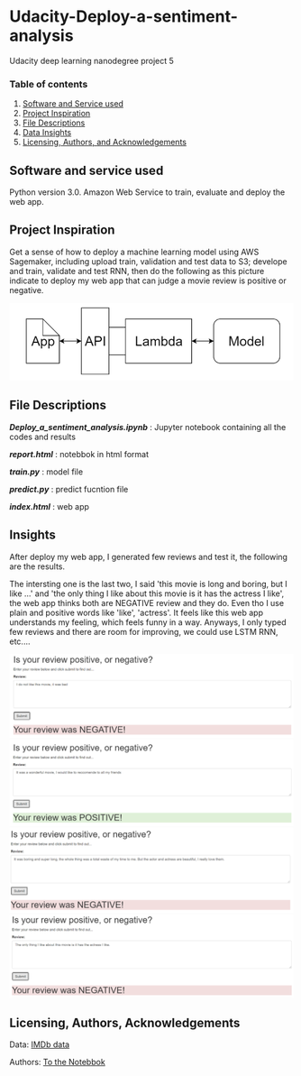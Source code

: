 # Udacity-Deploy-a-sentiment-analysis
Udacity deep learning nanodegree project 5

### Table of contents

1. [Software and Service used](#Service)
2. [Project Inspiration](#Inspiration)
3. [File Descriptions](#files)
4. [Data Insights](#Insights)
5. [Licensing, Authors, and Acknowledgements](#licensing)


## Software and service used <a name="Software and Service used"></a>

Python version 3.0.
Amazon Web Service to train, evaluate and deploy the web app. 


## Project Inspiration<a name="Inspiration"></a>

Get a sense of how to deploy a machine learning model using AWS Sagemaker, including upload train, validation and test data to S3; develope and train, validate and test RNN, then do the following as this picture indicate to deploy my web app that can judge a movie review is positive or negative. 

![screenshot](asset/SShot5.png)


## File Descriptions <a name="files"></a>

*__Deploy_a_sentiment_analysis.ipynb__* : Jupyter notebook containing all the codes and results

*__report.html__* : notebbok in html format

*__train.py__* : model file

*__predict.py__* : predict fucntion file

*__index.html__* : web app 



## Insights<a name="insights"></a>

After deploy my web app, I generated few reviews and test it, the following are the results. 

The intersting one is the last two, I said 'this movie is long and boring, but I like ...' and 'the only thing I like about this movie is it has the actress I like', the web app thinks both are NEGATIVE review and they do. Even tho I use plain and positive words like 'like', 'actress'. It feels like this web app understands my feeling, which feels funny in a way. Anyways, I only typed few reviews and there are room for improving, we could use LSTM RNN, etc.... 

![screenshot](asset/SShot_1.png)
![screenshot](asset/SShot2.png)
![screenshot](asset/SShot3.png)
![screenshot](asset/SShot4.png)


## Licensing, Authors, Acknowledgements<a name="licensing"></a>

Data: [IMDb data](http://ai.stanford.edu/~amaas/data/sentiment/)

Authors: [To the Notebbok](https://github.com/boniu86/Deploy_a_sentiment_analysis/blob/main/Deploy_a_sentiment_analysis.ipynb)

